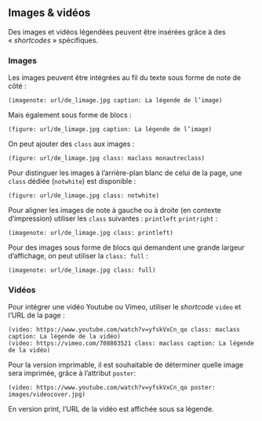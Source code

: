 

## Images & vidéos

Des images et vidéos légendées peuvent être insérées grâce à des « _shortcodes_ » spécifiques.

### Images


Les images peuvent être intégrées au fil du texte sous forme de note de côté :
```pttp
(imagenote: url/de_limage.jpg caption: La légende de l’image)
```

Mais également sous forme de blocs :

```pttp 
(figure: url/de_limage.jpg caption: La légende de l’image)
```

On peut ajouter des `class` aux images :

```pttp
(figure: url/de_limage.jpg class: maclass monautreclass)
```

Pour distinguer les images à l’arrière-plan blanc de celui de la page, une `class` dédiée (`notwhite`) est disponible :

```pttp
(figure: url/de_limage.jpg class: notwhite)
```

Pour aligner les images de note à gauche ou à droite (en contexte d’impression) utiliser les `class` suivantes : `printleft` `printright` :

```pttp
(imagenote: url/de_limage.jpg class: printleft)
```

Pour des images sous forme de blocs qui demandent une grande largeur d’affichage, on peut utiliser la `class: full` :

```pttp
(imagenote: url/de_limage.jpg class: full)
```

### Vidéos

Pour intégrer une vidéo Youtube ou Vimeo, utiliser le _shortcode_ `video` et l’URL de la page :
```pttp
(video: https://www.youtube.com/watch?v=yfskVxCn_qo class: maclass caption: La légende de la vidéo)
(video: https://vimeo.com/708803521 class: maclass caption: La légende de la vidéo)
```

Pour la version imprimable, il est souhaitable de déterminer quelle image sera imprimée, grâce à l’attribut `poster`:
```pttp
(video: https://www.youtube.com/watch?v=yfskVxCn_qo poster: images/videocover.jpg)
```

En version print, l’URL de la vidéo est affichée sous sa légende.
